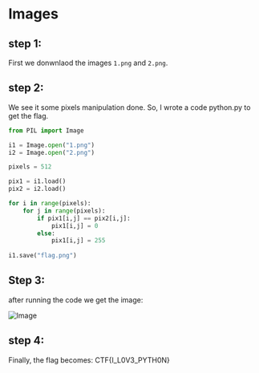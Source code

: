 # Images


## step 1:
First we donwnlaod the images `1.png` and `2.png`.

## step 2:

We see it some pixels manipulation done. So, I wrote a code python.py to get the flag.

```python
from PIL import Image

i1 = Image.open("1.png")
i2 = Image.open("2.png")

pixels = 512

pix1 = i1.load()
pix2 = i2.load()

for i in range(pixels):
	for j in range(pixels):
		if pix1[i,j] == pix2[i,j]:
			pix1[i,j] = 0
		else:
			pix1[i,j] = 255
		
i1.save("flag.png")
```

## Step 3:

after running the code we get the image:

![Image](https://github.com/user-attachments/assets/1074d7dc-2bfc-4b5e-98c0-e3a7d59fb9e5)

## step 4:

Finally, the flag becomes: CTF{I_L0V3_PYTH0N}
